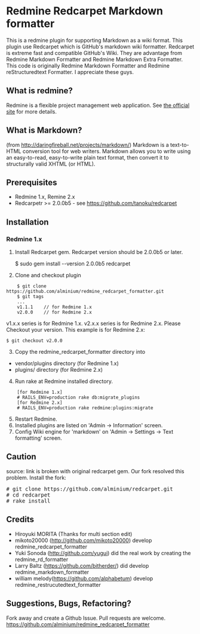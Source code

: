 Redmine Redcarpet Markdown formatter
================================

This is a redmine plugin for supporting Markdown as a wiki format. This plugin use Redcarpet which is GitHub's markdown wiki formatter.
Redcarpet is extreme fast and compatible GitHub's Wiki. They are advantage from Redmine Markdown Formatter and Redmine Markdown Extra Formatter.
This code is originally Redmine Markdown Formatter and Redmine reStructuredtext Formatter. I appreciate these guys.

What is redmine?
----------------

Redmine is a flexible project management web application.
See [the official site](http://www.redmine.org/) for more details.


What is Markdown?
-----------------------

(from http://daringfireball.net/projects/markdown/)
Markdown is a text-to-HTML conversion tool for web writers. Markdown allows
you to write using an easy-to-read, easy-to-write plain text format, then
convert it to structurally valid XHTML (or HTML).

Prerequisites
-------------

*  Redmine 1.x, Remine 2.x
*  Redcarpetr >= 2.0.0b5 - see https://github.com/tanoku/redcarpet


Installation
------------

### Redmine 1.x
1.  Install Redcarpet gem. Redcarpet version should be 2.0.0b5 or later.
 
    $ sudo gem install --version 2.0.0b5 redcarpet

2. Clone and checkout plugin

``` 
    $ git clone https://github.com/alminium/redmine_redcarpet_formatter.git
    $ git tags
    ...
    v1.1.1    // for Redmine 1.x
    v2.0.0    // for Redmine 2.x
```

v1.x.x series is for Redmine 1.x. v2.x.x series is for Redmine 2.x. Please
Checkout your version. This example is for Redmine 2.x:
 
    $ git checkout v2.0.0

3.  Copy the redmine_redcarpet_formatter directory into

 * vendor/plugins directory (for Redmine 1.x)
 * plugins/ directory (for Redmine 2.x)

4.  Run rake at Redmine installed directory.

```
    [for Redmine 1.x]
    # RAILS_ENV=production rake db:migrate_plugins
    [for Redmine 2.x]
    # RAILS_ENV=production rake redmine:plugins:migrate
```

5.  Restart Redmine.
6.  Installed plugins are listed on 'Admin -> Information' screen.
7.  Config Wiki engine for 'markdown' on 'Admin -> Settings -> Text formatting' screen.

Caution
-------
source: link is broken with original redcarpet gem.
Our fork resolved this problem. Install the fork:

<pre>
# git clone https://github.com/alminium/redcarpet.git
# cd redcarpet
# rake install
</pre>

Credits
-------
*  Hiroyuki MORITA (Thanks for multi section edit)
*  mikoto20000 (http://github.com/mikoto20000) develop redmine_redcarpet_formatter
*  Yuki Sonoda (http://github.com/yugui) did the real work by creating the redmine_rd_formatter
*  Larry Baltz (https://github.com/bitherder/) did develop redmine_markdown_formatter
*  william melody(https://github.com/alphabetum) develop redmine_restrucutedtext_formatter

Suggestions, Bugs, Refactoring?
-------------------------------

Fork away and create a Github Issue. Pull requests are welcome.
https://github.com/alminium/redmine_redcarpet_formatter

